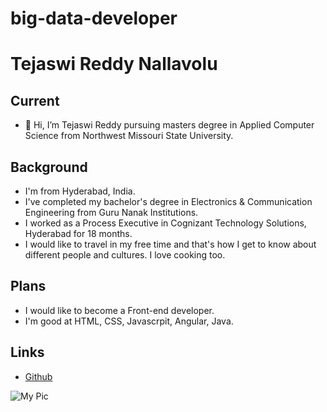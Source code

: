 # big-data-developer

# Tejaswi Reddy Nallavolu

## Current
- 👋 Hi, I’m Tejaswi Reddy pursuing masters degree in Applied Computer Science from Northwest Missouri State University.

## Background
- I'm from Hyderabad, India. 
- I've completed my bachelor's degree in Electronics & Communication Engineering from Guru Nanak Institutions.
- I worked as a Process Executive in Cognizant Technology Solutions, Hyderabad for 18 months.
- I would like to travel in my free time and that's how I get to know about different people and cultures. I love cooking too.


## Plans
- I would like to become a Front-end developer.
- I'm good at HTML, CSS, Javascrpit, Angular, Java.

## Links
- [Github](https://github.com/tejaswinallavolu)

![My Pic](https://media-exp1.licdn.com/dms/image/C5603AQE9ymUUMj0zhg/profile-displayphoto-shrink_400_400/0/1641604927815?e=1648080000&v=beta&t=hgjffcgWD_-9arhJTO62ekJnqjPO_kEWd92YctiiEaY)
